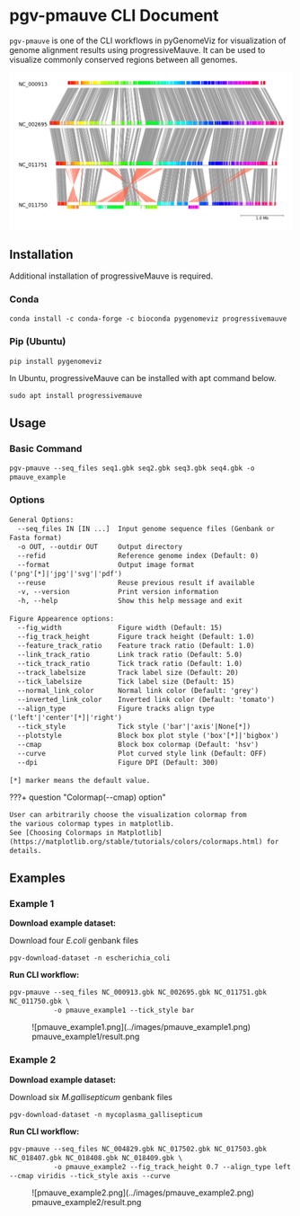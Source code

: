 # pgv-pmauve CLI Document

`pgv-pmauve` is one of the CLI workflows in pyGenomeViz for
visualization of genome alignment results using progressiveMauve.
It can be used to visualize commonly conserved regions between all genomes.

![pmauve_example1.png](../images/pmauve_example1.png)

## Installation

Additional installation of progressiveMauve is required.

### Conda

    conda install -c conda-forge -c bioconda pygenomeviz progressivemauve

### Pip (Ubuntu)

    pip install pygenomeviz

In Ubuntu, progressiveMauve can be installed with apt command below.

    sudo apt install progressivemauve

## Usage

### Basic Command

    pgv-pmauve --seq_files seq1.gbk seq2.gbk seq3.gbk seq4.gbk -o pmauve_example

### Options

    General Options:
      --seq_files IN [IN ...]  Input genome sequence files (Genbank or Fasta format)
      -o OUT, --outdir OUT     Output directory
      --refid                  Reference genome index (Default: 0)
      --format                 Output image format ('png'[*]|'jpg'|'svg'|'pdf')
      --reuse                  Reuse previous result if available
      -v, --version            Print version information
      -h, --help               Show this help message and exit

    Figure Appearence options:
      --fig_width              Figure width (Default: 15)
      --fig_track_height       Figure track height (Default: 1.0)
      --feature_track_ratio    Feature track ratio (Default: 1.0)
      --link_track_ratio       Link track ratio (Default: 5.0)
      --tick_track_ratio       Tick track ratio (Default: 1.0)
      --track_labelsize        Track label size (Default: 20)
      --tick_labelsize         Tick label size (Default: 15)
      --normal_link_color      Normal link color (Default: 'grey')
      --inverted_link_color    Inverted link color (Default: 'tomato')
      --align_type             Figure tracks align type ('left'|'center'[*]|'right')
      --tick_style             Tick style ('bar'|'axis'|None[*])
      --plotstyle              Block box plot style ('box'[*]|'bigbox')
      --cmap                   Block box colormap (Default: 'hsv')
      --curve                  Plot curved style link (Default: OFF)
      --dpi                    Figure DPI (Default: 300)

    [*] marker means the default value.

???+ question "Colormap(--cmap) option"

    User can arbitrarily choose the visualization colormap from 
    the various colormap types in matplotlib.  
    See [Choosing Colormaps in Matplotlib](https://matplotlib.org/stable/tutorials/colors/colormaps.html) for details.

## Examples

### Example 1

**Download example dataset:**

Download four *E.coli* genbank files

    pgv-download-dataset -n escherichia_coli

**Run CLI workflow:**

    pgv-pmauve --seq_files NC_000913.gbk NC_002695.gbk NC_011751.gbk NC_011750.gbk \
               -o pmauve_example1 --tick_style bar

<figure markdown>
  ![pmauve_example1.png](../images/pmauve_example1.png)
  <figcaption>pmauve_example1/result.png</figcaption>
</figure>

### Example 2

**Download example dataset:**

Download six *M.gallisepticum* genbank files

    pgv-download-dataset -n mycoplasma_gallisepticum

**Run CLI workflow:**

    pgv-pmauve --seq_files NC_004829.gbk NC_017502.gbk NC_017503.gbk NC_018407.gbk NC_018408.gbk NC_018409.gbk \
               -o pmauve_example2 --fig_track_height 0.7 --align_type left --cmap viridis --tick_style axis --curve

<figure markdown>
  ![pmauve_example2.png](../images/pmauve_example2.png)
  <figcaption>pmauve_example2/result.png</figcaption>
</figure>
